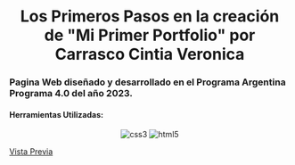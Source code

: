 
<h1 align="center">Los Primeros Pasos en la creación de "Mi Primer Portfolio" por Carrasco Cintia Veronica</h1>
<h3 align="">Pagina Web diseñado y desarrollado en el Programa Argentina Programa 4.0 del año 2023.</h3>

<h4 align="left">Herramientas Utilizadas:</h4>
<p align="center"> <a><img src="https://img.shields.io/badge/CSS3-1572B6?style=for-the-badge&logo=css3&logoColor=white" alt="css3"/> </a> <a> <img src ="https://img.shields.io/badge/HTML5-E34F26?style=for-the-badge&logo=html5&logoColor=white" alt="html5"/> </a>

[Vista Previa](https://cintiaparamore.github.io/portfolio.github.io/)
